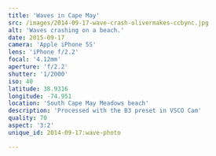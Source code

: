 ```yaml
---
title: 'Waves in Cape May'
src: /images/2014-09-17-wave-crash-olivermakes-ccbync.jpg
alt: 'Waves crashing on a beach.'
date: 2015-09-17
camera: 'Apple iPhone 5S'
lens: 'iPhone f/2.2'
focal: '4.12mm'
aperture: 'f/2.2'
shutter: '1/2000'
iso: 40
latitude: 38.9316
longitude: -74.951
location: 'South Cape May Meadows beach'
description: 'Processed with the B3 preset in VSCO Cam'
quality: 70
aspect: '3:2'
unique_id: 2014-09-17:wave-photo

---
```

